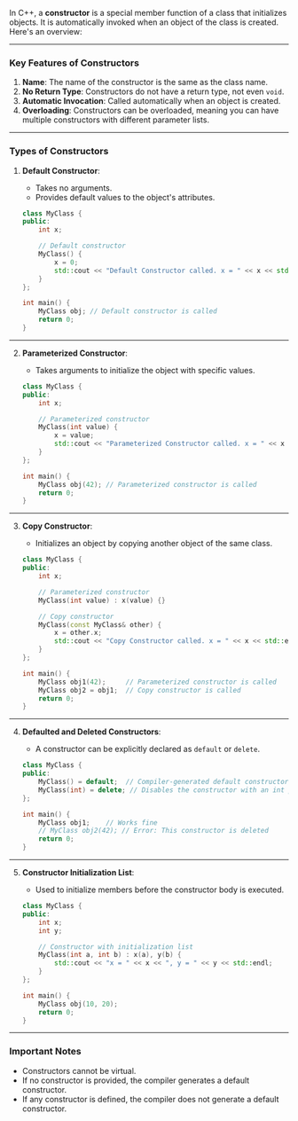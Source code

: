 In C++, a **constructor** is a special member function of a class that initializes objects. It is automatically invoked when an object of the class is created. Here's an overview:

---

### **Key Features of Constructors**
1. **Name**: The name of the constructor is the same as the class name.
2. **No Return Type**: Constructors do not have a return type, not even `void`.
3. **Automatic Invocation**: Called automatically when an object is created.
4. **Overloading**: Constructors can be overloaded, meaning you can have multiple constructors with different parameter lists.

---

### **Types of Constructors**

1. **Default Constructor**:
   - Takes no arguments.
   - Provides default values to the object's attributes.

   ```cpp
   class MyClass {
   public:
       int x;

       // Default constructor
       MyClass() {
           x = 0;
           std::cout << "Default Constructor called. x = " << x << std::endl;
       }
   };

   int main() {
       MyClass obj; // Default constructor is called
       return 0;
   }
   ```

---

2. **Parameterized Constructor**:
   - Takes arguments to initialize the object with specific values.

   ```cpp
   class MyClass {
   public:
       int x;

       // Parameterized constructor
       MyClass(int value) {
           x = value;
           std::cout << "Parameterized Constructor called. x = " << x << std::endl;
       }
   };

   int main() {
       MyClass obj(42); // Parameterized constructor is called
       return 0;
   }
   ```

---

3. **Copy Constructor**:
   - Initializes an object by copying another object of the same class.

   ```cpp
   class MyClass {
   public:
       int x;

       // Parameterized constructor
       MyClass(int value) : x(value) {}

       // Copy constructor
       MyClass(const MyClass& other) {
           x = other.x;
           std::cout << "Copy Constructor called. x = " << x << std::endl;
       }
   };

   int main() {
       MyClass obj1(42);     // Parameterized constructor is called
       MyClass obj2 = obj1;  // Copy constructor is called
       return 0;
   }
   ```

---

4. **Defaulted and Deleted Constructors**:
   - A constructor can be explicitly declared as `default` or `delete`.

   ```cpp
   class MyClass {
   public:
       MyClass() = default;  // Compiler-generated default constructor
       MyClass(int) = delete; // Disables the constructor with an int parameter
   };

   int main() {
       MyClass obj1;    // Works fine
       // MyClass obj2(42); // Error: This constructor is deleted
       return 0;
   }
   ```

---

5. **Constructor Initialization List**:
   - Used to initialize members before the constructor body is executed.

   ```cpp
   class MyClass {
   public:
       int x;
       int y;

       // Constructor with initialization list
       MyClass(int a, int b) : x(a), y(b) {
           std::cout << "x = " << x << ", y = " << y << std::endl;
       }
   };

   int main() {
       MyClass obj(10, 20);
       return 0;
   }
   ```

---

### **Important Notes**
- Constructors cannot be virtual.
- If no constructor is provided, the compiler generates a default constructor.
- If any constructor is defined, the compiler does not generate a default constructor.
